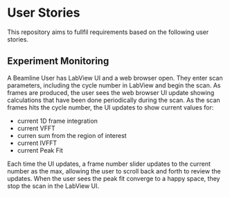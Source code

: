 # User Stories
This repository aims to fullfil requirements based on the following user stories.

## Experiment Monitoring
A Beamline User has LabView UI and a web browser open. They enter scan parameters, including the cycle number in LabView and begin the scan. As frames are produced, the user sees the web browser UI update showing calculations that have been done periodically during the scan. As the scan frames hits the cycle number, the UI updates to show current values for:

- current 1D frame integration
- current VFFT
- curren sum from the region of interest
- current IVFFT
- current Peak Fit


Each time the UI updates, a frame number slider updates to the current number as the max, allowing the user to scroll back and forth to review the updates. When the user sees the peak fit converge to a happy space, they stop the scan in the LabView UI.